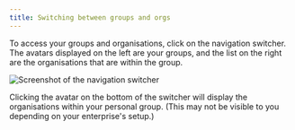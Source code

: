 ```yaml
---
title: Switching between groups and orgs
---
```


To access your groups and organisations, click on the navigation switcher. The avatars displayed on the left are your groups, and the list on the right are the organisations that are within the group.

![Screenshot of the navigation switcher](https://res.cloudinary.com/snyk/image/upload/c_scale,q_auto,w_350/v1519045154/docs/group-with-orgs.png)

Clicking the avatar on the bottom of the switcher will display the organisations within your personal group. (This may not be visible to you depending on your enterprise's setup.)
